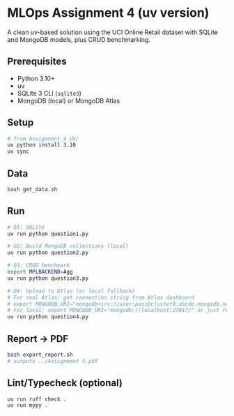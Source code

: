 # MLOps Assignment 4 (uv version)

A clean uv-based solution using the UCI Online Retail dataset with SQLite and MongoDB models, plus CRUD benchmarking.

## Prerequisites
- Python 3.10+
- uv
- SQLite 3 CLI (`sqlite3`)
- MongoDB (local) or MongoDB Atlas

## Setup
```bash
# from Assignment_4_UV/
uv python install 3.10
uv sync
```

## Data
```bash
bash get_data.sh
```

## Run
```bash
# Q1: SQLite
uv run python question1.py

# Q2: Build MongoDB collections (local)
uv run python question2.py

# Q3: CRUD benchmark
export MPLBACKEND=Agg
uv run python question3.py

# Q4: Upload to Atlas (or local fallback)
# For real Atlas: get connection string from Atlas dashboard
# export MONGODB_URI="mongodb+srv://user:pass@cluster0.abcde.mongodb.net/?retryWrites=true&w=majority&appName=Cluster0"
# For local: export MONGODB_URI="mongodb://localhost:27017/" or just run without setting it
uv run python question4.py
```

## Report -> PDF
```bash
bash export_report.sh
# outputs ../Assignment 4.pdf
```

## Lint/Typecheck (optional)
```bash
uv run ruff check .
uv run mypy .
```

